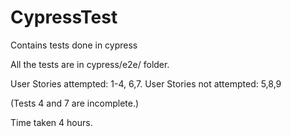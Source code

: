# CypressTest
Contains tests done in cypress

All the tests are in cypress/e2e/ folder.

User Stories attempted: 1-4, 6,7.
User Stories not attempted: 5,8,9

(Tests 4 and 7 are incomplete.)

Time taken 4 hours.
